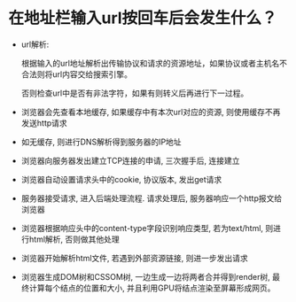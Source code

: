 # 在地址栏输入url按回车后会发生什么？

- url解析:

  根据输入的url地址解析出传输协议和请求的资源地址，如果协议或者主机名不合法则将url内容交给搜索引擎。

  否则检查url中是否有非法字符，如果有则转义后再进行下一过程。

- 浏览器会先查看本地缓存, 如果缓存中有本次url对应的资源, 则使用缓存不再发送http请求

- 如无缓存, 则进行DNS解析得到服务器的IP地址

- 浏览器向服务器发出建立TCP连接的申请, 三次握手后, 连接建立

- 浏览器自动设置请求头中的cookie, 协议版本, 发出get请求

- 服务器接受请求, 进入后端处理流程. 请求处理后, 服务器响应一个http报文给浏览器

- 浏览器根据响应头中的content-type字段识别响应类型, 若为text/html, 则进行html解析, 否则做其他处理

- 浏览器开始解析html文件, 若遇到外部资源链接, 则进一步发出请求

- 浏览器生成DOM树和CSSOM树, 一边生成一边将两者合并得到render树, 最终计算每个结点的位置和大小, 并且利用GPU将结点渲染至屏幕形成网页。

